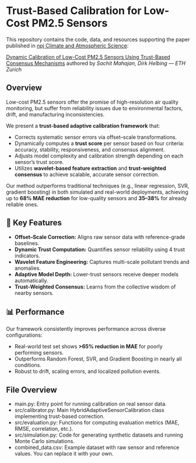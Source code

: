# Trust-Based Calibration for Low-Cost PM2.5 Sensors

This repository contains the code, data, and resources supporting the paper published in [npj Climate and Atmospheric Science](https://www.nature.com/articles/s41612-025-01145-2):

[Dynamic Calibration of Low-Cost PM2.5 Sensors Using Trust-Based Consensus Mechanisms](https://www.nature.com/articles/s41612-025-01145-2) 
authored by _Sachit Mahajan, Dirk Helbing — ETH Zurich_


## Overview

Low-cost PM2.5 sensors offer the promise of high-resolution air quality monitoring, but suffer from reliability issues due to environmental factors, drift, and manufacturing inconsistencies.

We present a **trust-based adaptive calibration framework** that:

- Corrects systematic sensor errors via offset–scale transformations.
- Dynamically computes a **trust score** per sensor based on four criteria: accuracy, stability, responsiveness, and consensus alignment.
- Adjusts model complexity and calibration strength depending on each sensor’s trust score.
- Utilizes **wavelet-based feature extraction** and **trust-weighted consensus** to achieve scalable, accurate sensor correction.

Our method outperforms traditional techniques (e.g., linear regression, SVR, gradient boosting) in both simulated and real-world deployments, achieving up to **68% MAE reduction** for low-quality sensors and **35–38%** for already reliable ones.

## 🔬 Key Features

- **Offset–Scale Correction:** Aligns raw sensor data with reference-grade baselines.
- **Dynamic Trust Computation:** Quantifies sensor reliability using 4 trust indicators.
- **Wavelet Feature Engineering:** Captures multi-scale pollutant trends and anomalies.
- **Adaptive Model Depth:** Lower-trust sensors receive deeper models automatically.
- **Trust-Weighted Consensus:** Learns from the collective wisdom of nearby sensors.

## 📊 Performance

Our framework consistently improves performance across diverse configurations:
- Real-world test set shows **>65% reduction in MAE** for poorly performing sensors.
- Outperforms Random Forest, SVR, and Gradient Boosting in nearly all conditions.
- Robust to drift, scaling errors, and localized pollution events.

## File Overview
- main.py: Entry point for running calibration on real sensor data.
- src/calibrator.py: Main HybridAdaptiveSensorCalibration class implementing trust-based correction.
- src/evaluation.py: Functions for computing evaluation metrics (MAE, RMSE, correlation, etc.).
- src/simulation.py: Code for generating synthetic datasets and running Monte Carlo simulations.
- combined_data.csv: Example dataset with raw sensor and reference values. You can replace it with your own.

